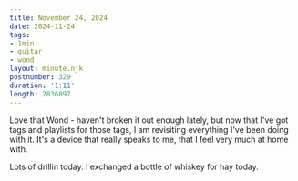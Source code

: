 ```yaml
---
title: November 24, 2024
date: 2024-11-24
tags:
- 1min
- guitar
- wond
layout: minute.njk
postnumber: 329
duration: '1:11'
length: 2836897
---
```

Love that Wond - haven't broken it out enough lately, but now that I've got tags and playlists for those tags, I am revisiting everything I've been doing with it. It's a device that really speaks to me, that I feel very much at home with. 

Lots of drillin today. I exchanged a bottle of whiskey for hay today.
